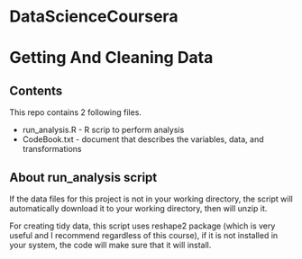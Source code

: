 # DataScienceCoursera
Getting And Cleaning Data
======================

## Contents 
This repo contains 2 following files.
* run_analysis.R - R scrip to perform analysis
* CodeBook.txt - document that describes the variables, data, and transformations

## About run_analysis script
If the data files for this project is not in your working directory, the script will automatically download it to your working directory, then will unzip it.

For creating tidy data, this script uses reshape2 package (which is very useful and I recommend regardless of this course), if it is not installed in your system, the code will make sure that it will install.